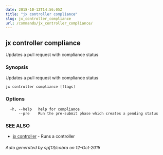 ```yaml
---
date: 2018-10-12T14:56:05Z
title: "jx controller compliance"
slug: jx_controller_compliance
url: /commands/jx_controller_compliance/
---
```

## jx controller compliance

Updates a pull request with compliance status

### Synopsis

Updates a pull request with compliance status

```
jx controller compliance [flags]
```

### Options

```
  -h, --help   help for compliance
      --pre    Run the pre-submit phase which creates a pending status
```

### SEE ALSO

* [jx controller](/commands/jx_controller/)	 - Runs a controller

###### Auto generated by spf13/cobra on 12-Oct-2018
